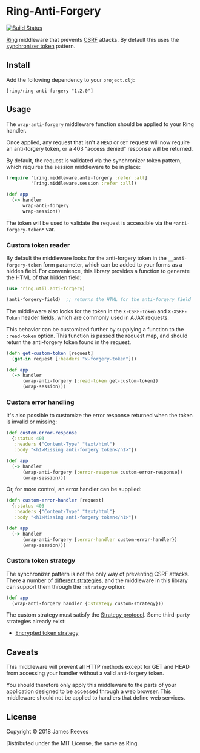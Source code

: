 # Ring-Anti-Forgery

[![Build Status](https://travis-ci.org/ring-clojure/ring-anti-forgery.svg?branch=master)](https://travis-ci.org/ring-clojure/ring-anti-forgery)

[Ring][] middleware that prevents [CSRF][] attacks. By default this uses
the [synchronizer token][] pattern.

[ring]: https://github.com/ring-clojure/ring
[csrf]: https://en.wikipedia.org/wiki/Cross-site_request_forgery
[synchronizer token]: https://www.owasp.org/index.php/Cross-Site_Request_Forgery_(CSRF)_Prevention_Cheat_Sheet#Synchronizer_.28CSRF.29_Tokens

## Install

Add the following dependency to your `project.clj`:

    [ring/ring-anti-forgery "1.2.0"]

## Usage

The `wrap-anti-forgery` middleware function should be applied to your
Ring handler.

Once applied, any request that isn't a `HEAD` or `GET` request will
now require an anti-forgery token, or a 403 "access denied" response
will be returned.

By default, the request is validated via the synchronizer token
pattern, which requires the session middleware to be in place:

```clojure
(require '[ring.middleware.anti-forgery :refer :all]
         '[ring.middleware.session :refer :all])

(def app
  (-> handler
      wrap-anti-forgery
      wrap-session))
```

The token will be used to validate the request is accessible via the
`*anti-forgery-token*` var.

### Custom token reader

By default the middleware looks for the anti-forgery token in the
`__anti-forgery-token` form parameter, which can be added to your
forms as a hidden field. For convenience, this library provides a
function to generate the HTML of that hidden field:

```clojure
(use 'ring.util.anti-forgery)

(anti-forgery-field)  ;; returns the HTML for the anti-forgery field
```

The middleware also looks for the token in the `X-CSRF-Token` and
`X-XSRF-Token` header fields, which are commonly used in AJAX
requests.

This behavior can be customized further by supplying a function to the
`:read-token` option. This function is passed the request map, and
should return the anti-forgery token found in the request.

```clojure
(defn get-custom-token [request]
  (get-in request [:headers "x-forgery-token"]))

(def app
  (-> handler
      (wrap-anti-forgery {:read-token get-custom-token})
      (wrap-session)))
```

### Custom error handling

It's also possible to customize the error response returned when the
token is invalid or missing:

```clojure
(def custom-error-response
  {:status 403
   :headers {"Content-Type" "text/html"}
   :body "<h1>Missing anti-forgery token</h1>"})

(def app
  (-> handler
      (wrap-anti-forgery {:error-response custom-error-response})
      (wrap-session)))
```

Or, for more control, an error handler can be supplied:

```clojure
(defn custom-error-handler [request]
  {:status 403
   :headers {"Content-Type" "text/html"}
   :body "<h1>Missing anti-forgery token</h1>"})

(def app
  (-> handler
      (wrap-anti-forgery {:error-handler custom-error-handler})
      (wrap-session)))
```

### Custom token strategy

The synchronizer pattern is not the only way of preventing CSRF
attacks. There a number of [different strategies][], and the
middleware in this library can support them through the `:strategy`
option:

```clojure
(def app
  (wrap-anti-forgery handler {:strategy custom-strategy}))
```

The custom strategy must satisfy the [Strategy protocol][]. Some
third-party strategies already exist:

* [Encrypted token strategy][]

[different strategies]: https://www.owasp.org/index.php/Cross-Site_Request_Forgery_(CSRF)_Prevention_Cheat_Sheet#CSRF_Specific_Defense
[strategy protocol]: https://github.com/ring-clojure/ring-anti-forgery/blob/master/src/ring/middleware/anti_forgery/strategy.clj
[encrypted token strategy]: https://github.com/gorillalabs/ring-anti-forgery-strategies

## Caveats

This middleware will prevent all HTTP methods except for GET and HEAD
from accessing your handler without a valid anti-forgery token.

You should therefore only apply this middleware to the parts of your
application designed to be accessed through a web browser. This
middleware should not be applied to handlers that define web services.

## License

Copyright © 2018 James Reeves

Distributed under the MIT License, the same as Ring.
